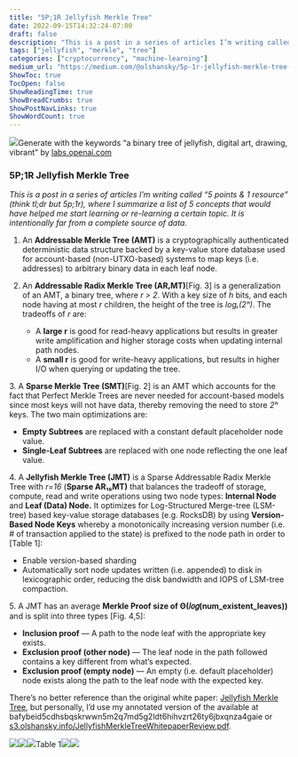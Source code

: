 ```yaml
---
title: "5P;1R Jellyfish Merkle Tree"
date: 2022-09-15T14:32:24-07:00
draft: false
description: "This is a post in a series of articles I’m writing called “5 points & 1 resource” (think tl;dr but 5p;1r), where I summarize a list of 5…"
tags: ["jellyfish", "merkle", "tree"]
categories: ["cryptocurrency", "machine-learning"]
medium_url: "https://medium.com/@olshansky/5p-1r-jellyfish-merkle-tree-d2d7dc7dfa8e"
ShowToc: true
TocOpen: false
ShowReadingTime: true
ShowBreadCrumbs: true
ShowPostNavLinks: true
ShowWordCount: true
---
```


![](/images/posts/2022-09-15-5p1r-jellyfish-merkle-tree-image-01.png)Generate with the keywords “a binary tree of jellyfish, digital art, drawing, vibrant” by [labs.openai.com](https://labs.openai.com/)

### 5P;1R Jellyfish Merkle Tree

_This is a post in a series of articles I’m writing called “5 points & 1 resource” (think tl;dr but 5p;1r), where I summarize a list of 5 concepts that would have helped me start learning or re-learning a certain topic. It is intentionally far from a complete source of data._

1.  An **Addressable Merkle Tree (AMT)** is a cryptographically authenticated deterministic data structure backed by a key-value store database used for account-based (non-UTXO-based) systems to map keys (i.e. addresses) to arbitrary binary data in each leaf node.
2.  An **Addressable Radix Merkle Tree (ARᵣMT)**[Fig. 3] is a generalization of an AMT, a binary tree, where _r > 2_. With a key size of _h_ bits, and each node having at most _r_ children, the height of the tree is _logᵣ(2ʰ)_. The tradeoffs of _r_ are:

    - A **large r** is good for read-heavy applications but results in greater write amplification and higher storage costs when updating internal path nodes.
    - A **small r** is good for write-heavy applications, but results in higher I/O when querying or updating the tree.

3\. A **Sparse Merkle Tree (SMT)**[Fig. 2] is an AMT which accounts for the fact that Perfect Merkle Trees are never needed for account-based models since most keys will not have data, thereby removing the need to store _2ʰ_ keys. The two main optimizations are:

- **Empty Subtrees** are replaced with a constant default placeholder node value.
- **Single-Leaf Subtrees** are replaced with one node reflecting the one leaf value.

4\. A **Jellyfish Merkle Tree (JMT)** is a Sparse Addressable Radix Merkle Tree with _r=16_ (**Sparse AR₁₆MT)** that balances the tradeoff of storage, compute, read and write operations using two node types: **Internal Node** and **Leaf (Data) Node.** It optimizes for Log-Structured Merge-tree (LSM-tree) based key-value storage databases (e.g. RocksDB) by using **Version-Based Node Keys** whereby a monotonically increasing version number (i.e. # of transaction applied to the state) is prefixed to the node path in order to [Table 1]:

- Enable version-based sharding
- Automatically sort node updates written (i.e. appended) to disk in lexicographic order, reducing the disk bandwidth and IOPS of LSM-tree compaction.

5\. A JMT has an average **Merkle Proof size of Θ(𝑙𝑜𝑔(num_existent_leaves))** and is split into three types [Fig. 4,5]:

- **Inclusion proof** — A path to the node leaf with the appropriate key exists.
- **Exclusion proof (other node)** — The leaf node in the path followed contains a key different from what’s expected.
- **Exclusion proof (empty node)** — An empty (i.e. default placeholder) node exists along the path to the leaf node with the expected key.

There’s no better reference than the original white paper: [Jellyfish Merkle Tree](https://developers.diem.com/papers/jellyfish-merkle-tree/2021-01-14.pdf), but personally, I’d use my annotated version of the available at bafybeid5cdhsbqskrwwn5m2q7md5g2ldt6hihvzrt26ty6jbxqnza4gaie or [s3.olshansky.info/JellyfishMerkleTreeWhitepaperReview.pdf](https://s3.olshansky.info/JellyfishMerkleTreeWhitepaperReview.pdf).

![](/images/posts/2022-09-15-5p1r-jellyfish-merkle-tree-image-02.png)![](/images/posts/2022-09-15-5p1r-jellyfish-merkle-tree-image-03.png)![](/images/posts/2022-09-15-5p1r-jellyfish-merkle-tree-image-04.png)Table 1![](/images/posts/2022-09-15-5p1r-jellyfish-merkle-tree-image-05.png)![](/images/posts/2022-09-15-5p1r-jellyfish-merkle-tree-image-06.png)
